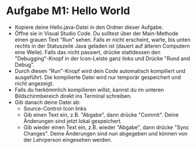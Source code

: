 # Aufgabe M1: Hello World
- Kopiere deine Hello.java-Datei in den Ordner dieser Aufgabe.
- Öffne sie in Visual Studio Code. Du solltest über der Main-Methode einen grauen Text "Run" sehen. Falls er nicht erscheint, warte, bis unten rechts in der Statuszeile Java geladen ist (dauert auf älteren Computern eine Weile). Falls das nicht passiert, drücke stattdessen den "Debugging"-Knopf in der Icon-Leiste ganz links und Drücke "Rund and Debug".
- Durch diesen "Run"-Knopf wird dein Code automatisch kompiliert und ausgeführt. Die kompilierte Datei wird nur temporär gespeichert und nicht angezeigt.
- Falls du herkömmlich kompilieren willst, kannst du im unteren Bildschirmbereich direkt ins Terminal schreiben.
- Gib danach deine Datei ab:
    - Source-Control-Icon links
    - Gib einen Text ein, z.B. "Abgabe", dann drücke "Commit". Deine Änderungen sind jetzt lokal gespeichert.
    - Gib wieder einen Text ein, z.B. wieder "Abgabe", dann drücke "Sync Changes". Deine Änderungen sind nun abgegeben und können von der Lehrperson eingesehen werden.

